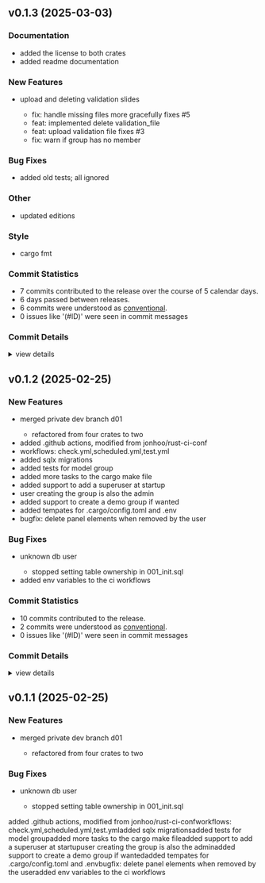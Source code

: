 

## v0.1.3 (2025-03-03)

### Documentation

 - <csr-id-3aa484a17915e71dc7599254f88e2a864791831e/> added the license to both crates
 - <csr-id-007c93072e0511b1878204444cf3595802b8ed7c/> added readme documentation

### New Features

 - <csr-id-af9d5ff046f60644502bf7fe434342b2e1832f4e/> upload and deleting validation slides
   - fix: handle missing files more gracefully fixes #5
   - feat: implemented delete validation_file
   - feat: upload validation file fixes #3
   - fix: warn if group has no member

### Bug Fixes

 - <csr-id-379df3ce81ea0ebd9e5312f0bdcb1c67325233c7/> added old tests; all ignored

### Other

 - <csr-id-e98bbfba4e84ca4a9287fd694e814b905903396b/> updated editions

### Style

 - <csr-id-3fd349bde95928ed4bbccf4bd8dc0375e589c9c4/> cargo fmt

### Commit Statistics

<csr-read-only-do-not-edit/>

 - 7 commits contributed to the release over the course of 5 calendar days.
 - 6 days passed between releases.
 - 6 commits were understood as [conventional](https://www.conventionalcommits.org).
 - 0 issues like '(#ID)' were seen in commit messages

### Commit Details

<csr-read-only-do-not-edit/>

<details><summary>view details</summary>

 * **Uncategorized**
    - Release airlab-lib v0.1.3 ([`2d46cbf`](https://github.com/BodenmillerGroup/airlab-rs/commit/2d46cbf02ed0fb598bb4f0546894937bf68ffd6f))
    - Upload and deleting validation slides ([`af9d5ff`](https://github.com/BodenmillerGroup/airlab-rs/commit/af9d5ff046f60644502bf7fe434342b2e1832f4e))
    - Added old tests; all ignored ([`379df3c`](https://github.com/BodenmillerGroup/airlab-rs/commit/379df3ce81ea0ebd9e5312f0bdcb1c67325233c7))
    - Added the license to both crates ([`3aa484a`](https://github.com/BodenmillerGroup/airlab-rs/commit/3aa484a17915e71dc7599254f88e2a864791831e))
    - Cargo fmt ([`3fd349b`](https://github.com/BodenmillerGroup/airlab-rs/commit/3fd349bde95928ed4bbccf4bd8dc0375e589c9c4))
    - Added readme documentation ([`007c930`](https://github.com/BodenmillerGroup/airlab-rs/commit/007c93072e0511b1878204444cf3595802b8ed7c))
    - Updated editions ([`e98bbfb`](https://github.com/BodenmillerGroup/airlab-rs/commit/e98bbfba4e84ca4a9287fd694e814b905903396b))
</details>

## v0.1.2 (2025-02-25)

### New Features

 - <csr-id-c5ac8afff5317ff21fc8ebf7d0b9150be86ae9f3/> merged private dev branch d01
   - refactored from four crates to two
- added .github actions, modified from jonhoo/rust-ci-conf
- workflows: check.yml,scheduled.yml,test.yml
- added sqlx migrations
- added tests for model group
- added more tasks to the cargo make file
- added support to add a superuser at startup
- user creating the group is also the admin
- added support to create a demo group if wanted
- added tempates for .cargo/config.toml and .env
- bugfix: delete panel elements when removed by the user

### Bug Fixes

 - <csr-id-6bb54fe588c915d56752ec84c1719f1bde9cbd77/> unknown db user
   - stopped setting table ownership in 001_init.sql
- added env variables to the ci workflows

### Commit Statistics

<csr-read-only-do-not-edit/>

 - 10 commits contributed to the release.
 - 2 commits were understood as [conventional](https://www.conventionalcommits.org).
 - 0 issues like '(#ID)' were seen in commit messages

### Commit Details

<csr-read-only-do-not-edit/>

<details><summary>view details</summary>

 * **Uncategorized**
    - Release airlab-web v0.1.2 ([`6403fb5`](https://github.com/BodenmillerGroup/airlab-rs/commit/6403fb5e58d27aa58df4a45719c8a856b3c1fad8))
    - Release airlab-web v0.1.2 ([`abddc7e`](https://github.com/BodenmillerGroup/airlab-rs/commit/abddc7ebd96350ad632c01c3878379056006cc61))
    - Adjusting changelogs prior to release of airlab-lib v0.1.2, airlab-web v0.1.2 ([`21a8983`](https://github.com/BodenmillerGroup/airlab-rs/commit/21a898314b2336aa2d7cfc267e094e7d79c487ee))
    - Adjusting changelogs prior to release of airlab-lib v0.1.2, airlab-web v0.1.2 ([`3167d59`](https://github.com/BodenmillerGroup/airlab-rs/commit/3167d595de2653840a6e277ad0ec85d3618741c9))
    - Release airlab-lib v0.1.1, airlab-web v0.1.2 ([`f189df7`](https://github.com/BodenmillerGroup/airlab-rs/commit/f189df79a6e7450e974d39880d01f8b12e07e7f4))
    - Release airlab-lib v0.1.1, airlab-web v0.1.2 ([`93adb14`](https://github.com/BodenmillerGroup/airlab-rs/commit/93adb14c69c62bf609f792040330bc06b834ede5))
    - Release airlab-lib v0.1.1, airlab-web v0.1.1 ([`641aa2b`](https://github.com/BodenmillerGroup/airlab-rs/commit/641aa2bb06cf15906d57cbfaaf1b447873b85ff4))
    - Release airlab-web v0.1.1 ([`458b1ca`](https://github.com/BodenmillerGroup/airlab-rs/commit/458b1ca820a976d7c88cd5aa07ab98ff40281666))
    - Unknown db user ([`6bb54fe`](https://github.com/BodenmillerGroup/airlab-rs/commit/6bb54fe588c915d56752ec84c1719f1bde9cbd77))
    - Merged private dev branch d01 ([`c5ac8af`](https://github.com/BodenmillerGroup/airlab-rs/commit/c5ac8afff5317ff21fc8ebf7d0b9150be86ae9f3))
</details>

## v0.1.1 (2025-02-25)

### New Features

 - <csr-id-c5ac8afff5317ff21fc8ebf7d0b9150be86ae9f3/> merged private dev branch d01
   - refactored from four crates to two

### Bug Fixes

 - <csr-id-6bb54fe588c915d56752ec84c1719f1bde9cbd77/> unknown db user
   - stopped setting table ownership in 001_init.sql

<csr-unknown>
<csr-unknown>
<csr-unknown>
<csr-unknown>
added .github actions, modified from jonhoo/rust-ci-confworkflows: check.yml,scheduled.yml,test.ymladded sqlx migrationsadded tests for model groupadded more tasks to the cargo make fileadded support to add a superuser at startupuser creating the group is also the adminadded support to create a demo group if wantedadded tempates for .cargo/config.toml and .envbugfix: delete panel elements when removed by the useradded env variables to the ci workflows<csr-unknown/>
<csr-unknown/>
<csr-unknown/>
<csr-unknown/>

